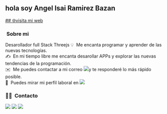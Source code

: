 

## hola soy Angel Isai Ramirez Bazan 
<a href="https://angelisai.com">
## 🌐visita mi web </a>

###  &nbsp;Sobre mi
Desarollador full Stack Threejs
💡 &nbsp;Me encanta programar y aprender de las nuevas tecnologías.\
✍️ &nbsp;En mi tiempo libre me encanta desarollar APPs y explorar las nuevas tendencias de la programación.\
✉️ &nbsp;Me puedes contactar a mi correo <a href="mailto:qwerasdffdeswa@live.com"><img src="https://img.shields.io/badge/-qwerasdffdeswa@live.com-D14836?style=flat-square&logo=gmail&logoColor=white"/></a>y te responderé lo más rápido posible.\
📄 &nbsp;Puedes mirar mi perfil laboral en <a href="https://www.linkedin.com/in/angel-isai-ramirez-bazan-56a59a1b2/"><img src="https://img.shields.io/badge/-Angel Isai-0077B5?style=flat-square&logo=Linkedin&logoColor=white"/></a> 
<!-- ### ⚙️ &nbsp;GitHub 

<p align="center">
  <img height="180em" src="https://github-readme-stats-eight-theta.vercel.app/api/top-langs/?username=AngelIsaiRB&layout=compact&exclude_lang=java+r&theme=vue-dark" />
</a>
</p> -->

    

### 🤝🏻 &nbsp;Contacto

<p align="center">

<a href="https://www.linkedin.com/in/angel-isai-ramirez-bazan-56a59a1b2/"><img src="https://img.shields.io/badge/-Angel isai-0077B5?style=flat-square&logo=Linkedin&logoColor=white"/></a>
<a href="mailto:qwerasdffdeswa@live.com"><img src="https://img.shields.io/badge/-qwerasdffdeswa@live.com-D14836?style=flat-square&logo=gmail&logoColor=white"/></a>
<a href="https://www.facebook.com/angelisai.ramirez/"><img src="https://img.shields.io/badge/-Angel isai Ramirez-1877F2?style=flat-square&logo=Facebook&logoColor=white"/></a>


